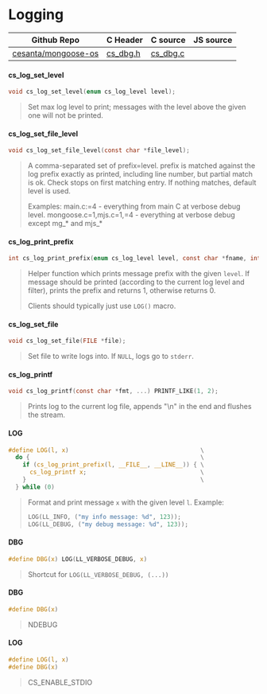 # Logging
| Github Repo | C Header | C source  | JS source |
| ----------- | -------- | --------  | ----------------- |
| [cesanta/mongoose-os](https://github.com/cesanta/mongoose-os) | [cs_dbg.h](https://github.com/cesanta/mongoose-os/blob/master/include/common/cs_dbg.h) | [cs_dbg.c](https://github.com/cesanta/mongoose/blob/master/src/common/cs_dbg.c)  | &nbsp;         |

#### cs_log_set_level

```c
void cs_log_set_level(enum cs_log_level level);
```
> 
> Set max log level to print; messages with the level above the given one will
> not be printed.
>  
#### cs_log_set_file_level

```c
void cs_log_set_file_level(const char *file_level);
```
> 
> A comma-separated set of prefix=level.
> prefix is matched against the log prefix exactly as printed, including line
> number, but partial match is ok. Check stops on first matching entry.
> If nothing matches, default level is used.
> 
> Examples:
>   main.c:=4 - everything from main C at verbose debug level.
>   mongoose.c=1,mjs.c=1,=4 - everything at verbose debug except mg_* and mjs_*
> 
>  
#### cs_log_print_prefix

```c
int cs_log_print_prefix(enum cs_log_level level, const char *fname, int line);
```
> 
> Helper function which prints message prefix with the given `level`.
> If message should be printed (according to the current log level
> and filter), prints the prefix and returns 1, otherwise returns 0.
> 
> Clients should typically just use `LOG()` macro.
>  
#### cs_log_set_file

```c
void cs_log_set_file(FILE *file);
```
> 
> Set file to write logs into. If `NULL`, logs go to `stderr`.
>  
#### cs_log_printf

```c
void cs_log_printf(const char *fmt, ...) PRINTF_LIKE(1, 2);
```
> 
> Prints log to the current log file, appends "\n" in the end and flushes the
> stream.
>  
#### LOG

```c
#define LOG(l, x)                                     \
  do {                                                \
    if (cs_log_print_prefix(l, __FILE__, __LINE__)) { \
      cs_log_printf x;                                \
    }                                                 \
  } while (0)
```
> 
> Format and print message `x` with the given level `l`. Example:
> 
> ```c
> LOG(LL_INFO, ("my info message: %d", 123));
> LOG(LL_DEBUG, ("my debug message: %d", 123));
> ```
>  
#### DBG

```c
#define DBG(x) LOG(LL_VERBOSE_DEBUG, x)
```
> 
> Shortcut for `LOG(LL_VERBOSE_DEBUG, (...))`
>  
#### DBG

```c
#define DBG(x)
```
>  NDEBUG 
#### LOG

```c
#define LOG(l, x)
#define DBG(x)
```
>  CS_ENABLE_STDIO 
